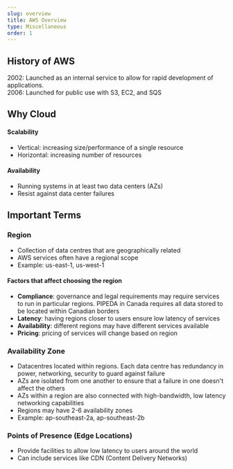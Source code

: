 ```yaml
---
slug: overview
title: AWS Overview
type: Miscellaneous
order: 1
---
```


## History of AWS
2002: Launched as an internal service to allow for rapid development of applications.   
2006: Launched for public use with S3, EC2, and SQS

## Why Cloud

#### Scalability
* Vertical: increasing size/performance of a single resource
* Horizontal: increasing number of resources

#### Availability
* Running systems in at least two data centers (AZs)
* Resist against data center failures

## Important Terms

### Region
* Collection of data centres that are geographically related
* AWS services often have a regional scope
* Example: us-east-1, us-west-1  

#### Factors that affect choosing the region
* **Compliance**: governance and legal requirements may require services to run in particular regions. PIPEDA in Canada requires all data stored to be located within Canadian borders
* **Latency**: having regions closer to users ensure low latency of services
* **Availability**: different regions may have different services available
* **Pricing**: pricing of services will change based on region

### Availability Zone
* Datacentres located within regions. Each data centre has redundancy in power, networking, security to guard against failure
* AZs are isolated from one another to ensure that a failure in one doesn't affect the others
* AZs within a region are also connected with high-bandwidth, low latency networking capabilities
* Regions may have 2-6 availability zones 
* Example: ap-southeast-2a, ap-southeast-2b

### Points of Presence (Edge Locations)
* Provide facilities to allow low latency to users around the world
* Can include services like CDN (Content Delivery Networks)

